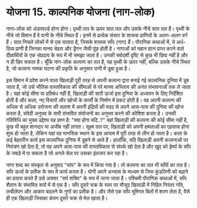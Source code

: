 # योजना 15. काल्पनिक योजना (नाग-लोक)

नागा-लोक को अंडरवर्ल्ड होना होगा। पृथ्वी तल के ऊपर सात तल और उसके नीचे सात तल हैं। पृथ्वी के नीचे जो विमान हैं वे पानी के नीचे स्थित हैं। इनमें से प्रत्येक संसार के शासक प्राणियों के अलग-अलग वर्ग हैं। सात निचले लोकों में से एक पातापा है, जिसके शासक साँप (नाग) हैं। पौराणिक कथाओं में, ये अर्ध-दिव्य प्राणी हैं जिनका मानव चेहरा और ड्रैगन जैसी पूंछ होती है। नागाओं को महान ज्ञान प्राप्त करने वाले दीक्षार्थियों के एक संप्रदाय के रूप में भी समझा जाता है। उनकी सर्वदर्शी दृष्टि से कुछ भी छिपा नहीं है और न ही छिप सकता है। चूँकि नाग-लोक कल्पना का तल है, यह पृथ्वी के ऊपर नहीं, बल्कि उसके नीचे स्थित है, जो कल्पना नामक घटना की प्रकृति के अनुसार पानी में डूबा हुआ है।

इस विमान में प्रवेश करने वाला खिलाड़ी पूरी तरह से अपनी कल्पना द्वारा बनाई गई काल्पनिक दुनिया में डूब जाता है, जो उसे भौतिक वास्तविकता की सीमाओं से परे मानव अस्तित्व की अनंत संभावनाओं तक ले जाता है। यहां कोई सीमा या प्रतिबंध नहीं हैं, खिलाड़ी की सारी ऊर्जा इस दुनिया के अध्ययन के लिए निर्देशित होती है और कला, नए विचारों और खोजों के कार्यों के निर्माण में प्रकट होती है। वह अपनी कल्पना की अधिक से अधिक उत्तेजना की तलाश में अपनी इंद्रियों की मदद से अपने आस-पास की दुनिया की खोज करता है, संवेदी अनुभव के सभी संभावित संयोजनों का अनुभव करने की कोशिश करता है। उनकी गतिविधि का मुख्य उद्देश्य यह प्रश्न है: "क्या होगा यदि..?" यहां खिलाड़ी की कल्पना की कोई सीमा नहीं है, कुछ भी बहुत शानदार या अजीब नहीं लगता। सूक्ष्म तल पर, खिलाड़ी को अपनी क्षमताओं का एहसास होना शुरू हो जाता है, लेकिन यहां वह मानसिक स्थान के इस आयाम में पूरी तरह से लीन हो जाता है। कला के कई बेहतरीन कार्य इस काल्पनिक दुनिया में डूबने से आते हैं। हालाँकि, यदि खिलाड़ी अपनी कल्पनाओं पर नियंत्रण खो देता है, तो वह अपने आस-पास की वास्तविकता से संपर्क खो देता है और खुद को ईर्ष्या के साँप के जबड़े में पा सकता है जो अगले सेल पर उसका इंतजार कर रहा है।

नागा शब्द का संस्कृत से अनुवाद "सांप" के रूप में किया गया है। तो कल्पना का तल भी साँपों का तल है। साँप ऊर्जा के प्रतीक के रूप में कार्य करता है। योगी अपने अभ्यास के माध्यम से जिस कुंडलिनी को बढ़ाने का प्रयास करते हैं उसे अक्सर "सर्प शक्ति" के रूप में जाना जाता है। पश्चिमी पौराणिक कथाओं में, साँप शैतान के संभावित रूपों में से एक है। साँप दूसरे चक्र के स्तर पर मौजूद खिलाड़ी में निहित निरंतर गति, लचीलेपन और आकार बदलने के गुणों का प्रतीक है। और जैसे एक साँप भूमिगत बिलों में शरण लेता है, वैसे ही एक खिलाड़ी जिसका कंपन दूसरे चक्र से मेल खाता है।
